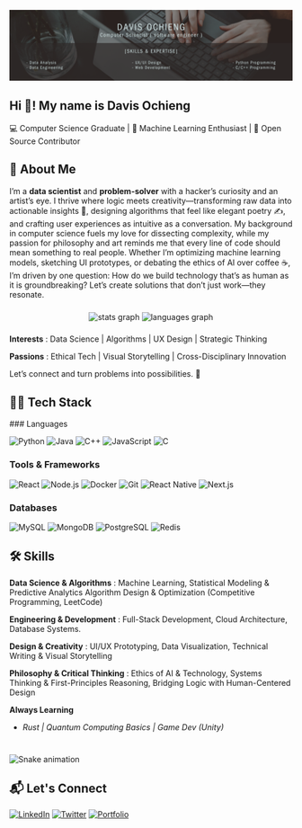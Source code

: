 [comment]: # "------------------------------------------------------------------------------------------------------------------------"
[comment]: # "                                          Banner Section                                                                "
[comment]: # "------------------------------------------------------------------------------------------------------------------------"

![banner](/Black%20And%20Grey%20Professional%20Technology%20LinkedIn%20Banner.png)

<h2 align="left">Hi 👋! My name is Davis  Ochieng </h2>
💻 Computer Science Graduate | 🧠 Machine Learning Enthusiast | 🔧 Open Source Contributor

[comment]: <> (------------------------------------------------------------------------------------------------------------------------)
[comment]: <> ( About Section )
[comment]: <> (------------------------------------------------------------------------------------------------------------------------)

## 🚀 About Me

I’m a **data scientist** and **problem-solver** with a hacker’s curiosity and an artist’s eye. I thrive where logic meets creativity—transforming raw data into actionable insights 🧮, designing algorithms that feel like elegant poetry ✍️, and crafting user experiences as intuitive as a conversation. My background in computer science fuels my love for dissecting complexity, while my passion for philosophy and art reminds me that every line of code should mean something to real people. Whether I’m optimizing machine learning models, sketching UI prototypes, or debating the ethics of AI over coffee ☕, I’m driven by one question: How do we build technology that’s as human as it is groundbreaking? Let’s create solutions that don’t just work—they resonate.

[comment]: <> (------------------------------------------------------------------------------------------------------------------------)
[comment]: <> ( Stats Section )
[comment]: <> (------------------------------------------------------------------------------------------------------------------------)

###

<div align="center">
  <img src="https://github-readme-stats.vercel.app/api?username=davis-ai&hide_title=false&hide_rank=false&show_icons=true&include_all_commits=true&count_private=true&disable_animations=false&theme=dracula&locale=en&hide_border=false" height="150" alt="stats graph"  />
  <img src="https://github-readme-stats.vercel.app/api/top-langs?username=davis-ai&locale=en&hide_title=false&layout=compact&card_width=320&langs_count=5&theme=dracula&hide_border=false" height="150" alt="languages graph"  />
</div>

###

**Interests** : Data Science | Algorithms | UX Design | Strategic Thinking

**Passions** : Ethical Tech | Visual Storytelling | Cross-Disciplinary Innovation

Let’s connect and turn problems into possibilities. 🚀

[comment]: <> (------------------------------------------------------------------------------------------------------------------------)
[comment]: <> ( Tech - Stack Section )
[comment]: <> (------------------------------------------------------------------------------------------------------------------------)

<h2 align="left">🧑‍💻 Tech Stack</h2>
### Languages

![Python](https://img.shields.io/badge/-Python-3776AB?logo=python&logoColor=white)
![Java](https://img.shields.io/badge/-Java-007396?logo=java&logoColor=white)
![C++](https://img.shields.io/badge/-C++-00599C?logo=c%2B%2B&logoColor=white)
![JavaScript](https://img.shields.io/badge/-JavaScript-F7DF1E?logo=javascript&logoColor=black)
![C](https://img.shields.io/badge/-C-A8B9CC?logo=c&logoColor=white) <!-- Added C -->

### Tools & Frameworks

![React](https://img.shields.io/badge/-React-61DAFB?logo=react&logoColor=black)
![Node.js](https://img.shields.io/badge/-Node.js-339933?logo=node.js&logoColor=white)
![Docker](https://img.shields.io/badge/-Docker-2496ED?logo=docker&logoColor=white)
![Git](https://img.shields.io/badge/-Git-F05032?logo=git&logoColor=white)
![React Native](https://img.shields.io/badge/-React_Native-61DAFB?logo=react&logoColor=white) <!-- Added React Native -->
![Next.js](https://img.shields.io/badge/-Next.js-000000?logo=next.js&logoColor=white) <!-- Added Next.js -->

### Databases

![MySQL](https://img.shields.io/badge/-MySQL-4479A1?logo=mysql&logoColor=white)
![MongoDB](https://img.shields.io/badge/-MongoDB-47A248?logo=mongodb&logoColor=white)
![PostgreSQL](https://img.shields.io/badge/-PostgreSQL-4169E1?logo=postgresql&logoColor=white) <!-- Added PostgreSQL -->
![Redis](https://img.shields.io/badge/-Redis-DC382D?logo=redis&logoColor=white) <!-- Added Redis -->

[comment]: <> (------------------------------------------------------------------------------------------------------------------------)
[comment]: <> ( Skills Section )
[comment]: <> (------------------------------------------------------------------------------------------------------------------------)

<h2 align="left"> 🛠️ Skills </h2>

**Data Science & Algorithms** : Machine Learning, Statistical Modeling & Predictive Analytics Algorithm Design & Optimization (Competitive Programming, LeetCode)

**Engineering & Development** : Full-Stack Development, Cloud Architecture, Database Systems.

**Design & Creativity** : UI/UX Prototyping, Data Visualization, Technical Writing & Visual Storytelling

**Philosophy & Critical Thinking** : Ethics of AI & Technology, Systems Thinking & First-Principles Reasoning, Bridging Logic with Human-Centered Design

**Always Learning**

- _Rust | Quantum Computing Basics | Game Dev (Unity)_

[comment]: <> (------------------------------------------------------------------------------------------------------------------------)
[comment]: <> ( Snake Section )
[comment]: <> (------------------------------------------------------------------------------------------------------------------------)

###

<br clear="both">

<img src="https://raw.githubusercontent.com/davis-ai/davis-ai/output/snake.svg" alt="Snake animation" />

[comment]: <> (------------------------------------------------------------------------------------------------------------------------)
[comment]: <> ( Contact Section )
[comment]: <> (------------------------------------------------------------------------------------------------------------------------)

## 📬 Let's Connect

[![LinkedIn](https://img.shields.io/badge/-LinkedIn-0A66C2?logo=linkedin)](https://www.linkedin.com/in/davis-ochieng-9b46101b8/)
[![Twitter](https://img.shields.io/badge/-Twitter-1DA1F2?logo=twitter)](https://twitter.com/@davisoc32236995)
[![Portfolio](https://img.shields.io/badge/-Portfolio-4285F4?logo=google-chrome)](https://davis-ai.github.io/davis-ochieng-portfolio/)

###
